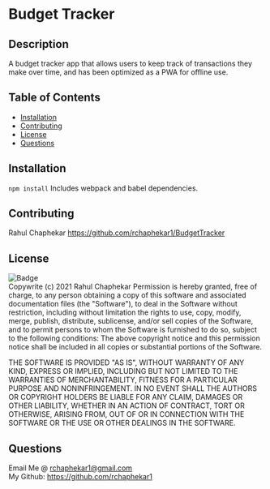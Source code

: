 # Budget Tracker
  ## Description
  A budget tracker app that allows users to keep track of transactions they make over time, and has been optimized as a PWA for offline use.
  ## Table of Contents
  * [Installation](#Installation)
  * [Contributing](#Contributing)
  * [License](#License)
  * [Questions](#Questions)
  ## Installation
  `npm install`
  Includes webpack and babel dependencies.
  ## Contributing
  Rahul Chaphekar https://github.com/rchaphekar1/BudgetTracker
  ## License
  ![Badge](https://img.shields.io/badge/license-MIT-green)<br>
  Copywrite (c) 2021 Rahul Chaphekar
  Permission is hereby granted, free of charge, to any person obtaining a copy of this software
  and associated documentation files (the "Software"), to deal in the Software without restriction, 
  including without limitation the rights to use, copy, modify, merge, publish, distribute,
  sublicense, and/or sell copies of the Software,
  and to permit persons to whom the Software is furnished to do so, subject to the following conditions:
  The above copyright notice and this permission notice shall be included in all copies or substantial portions of the Software.
  
  THE SOFTWARE IS PROVIDED "AS IS", WITHOUT WARRANTY OF ANY KIND, 
  EXPRESS OR IMPLIED, INCLUDING BUT NOT LIMITED TO THE WARRANTIES OF MERCHANTABILITY, 
  FITNESS FOR A PARTICULAR PURPOSE AND NONINFRINGEMENT. 
  IN NO EVENT SHALL THE AUTHORS OR COPYRIGHT HOLDERS BE LIABLE FOR ANY CLAIM, DAMAGES OR OTHER LIABILITY, 
  WHETHER IN AN ACTION OF CONTRACT, TORT OR OTHERWISE, ARISING FROM, 
  OUT OF OR IN CONNECTION WITH THE SOFTWARE OR THE USE OR OTHER DEALINGS IN THE SOFTWARE.
  ## Questions
  Email Me @ rchaphekar1@gmail.com
  <br>
  My Github: https://github.com/rchaphekar1